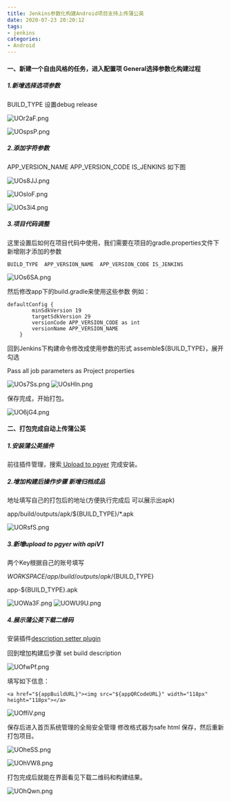 ```yaml
---
title: Jenkins参数化构建Android项目支持上传蒲公英
date: 2020-07-23 20:20:12
tags:
- jenkins
categories:
- Android
---
```


#### 一、新建一个自由风格的任务，进入配置项 General选择参数化构建过程

##### 1.新增选择选项参数 

BUILD_TYPE 设置debug release

![UOr2aF.png](https://s1.ax1x.com/2020/07/23/UOr2aF.png)

![UOspsP.png](https://s1.ax1x.com/2020/07/23/UOspsP.png)



##### 2.添加字符参数 

APP_VERSION_NAME  APP_VERSION_CODE IS_JENKINS 如下图

![UOs8JJ.png](https://s1.ax1x.com/2020/07/23/UOs8JJ.png)

![UOsloF.png](https://s1.ax1x.com/2020/07/23/UOsloF.png)

![UOs3i4.png](https://s1.ax1x.com/2020/07/23/UOs3i4.png)



##### 3.项目代码调整

这里设置后如何在项目代码中使用，我们需要在项目的gradle.properties文件下新增刚才添加的参数

```  
BUILD_TYPE  APP_VERSION_NAME  APP_VERSION_CODE IS_JENKINS
```
![UOs6SA.png](https://s1.ax1x.com/2020/07/23/UOs6SA.png)

然后修改app下的build.gradle来使用这些参数 例如：

```
defaultConfig {
        minSdkVersion 19
        targetSdkVersion 29
        versionCode APP_VERSION_CODE as int
        versionName APP_VERSION_NAME
    }
```



回到Jenkins下构建命令修改成使用参数的形式 assemble${BUILD_TYPE}，展开勾选

Pass all job parameters as Project properties

![UOs7Ss.png](https://s1.ax1x.com/2020/07/23/UOs7Ss.png)
![UOsHln.png](https://s1.ax1x.com/2020/07/23/UOsHln.png)

保存完成，开始打包。

![UO6jG4.png](https://s1.ax1x.com/2020/07/23/UO6jG4.png)



#### 二、打包完成自动上传蒲公英

##### 1.安装蒲公英插件

前往插件管理，搜索[ Upload to pgyer](https://plugins.jenkins.io/upload-pgyer) 完成安装。

##### 2.增加构建后操作步骤 新增归档成品 

地址填写自己的打包后的地址(方便执行完成后 可以展示出apk)

app/build/outputs/apk/${BUILD_TYPE}/*.apk

![UORsfS.png](https://s1.ax1x.com/2020/07/23/UORsfS.png)

##### 3.新增upload to pgyer with apiV1 

两个Key根据自己的账号填写

${WORKSPACE}/app/build/outputs/apk/${BUILD_TYPE}

app-${BUILD_TYPE}.apk

![UOWa3F.png](https://s1.ax1x.com/2020/07/23/UOWa3F.png)
![UOWU9U.png](https://s1.ax1x.com/2020/07/23/UOWU9U.png)

##### 4.展示蒲公英下载二维码

安装插件[description setter plugin](https://plugins.jenkins.io/description-setter)

回到增加构建后步骤 set build description

![UOfwPf.png](https://s1.ax1x.com/2020/07/23/UOfwPf.png)

填写如下信息：

```
<a href="${appBuildURL}"><img src="${appQRCodeURL}" width="118px" height="118px"></a>
```

![UOffiV.png](https://s1.ax1x.com/2020/07/23/UOffiV.png)

保存后进入首页系统管理的全局安全管理 修改格式器为safe html 保存，然后重新打包项目。

![UOheSS.png](https://s1.ax1x.com/2020/07/23/UOheSS.png)

![UOhVW8.png](https://s1.ax1x.com/2020/07/23/UOhVW8.png)

打包完成后就能在界面看见下载二维码和构建结果。

![UOhQwn.png](https://s1.ax1x.com/2020/07/23/UOhQwn.png)